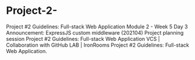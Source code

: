 # Project-2-
Project #2 Guidelines: Full-stack Web Application Module 2 - Week 5  Day 3  Announcement: ExpressJS custom middleware (202104)  Project planning session  Project #2 Guidelines: Full-stack Web Application  VCS | Collaboration with GitHub  LAB | IronRooms  Project #2 Guidelines: Full-stack Web Application.  
